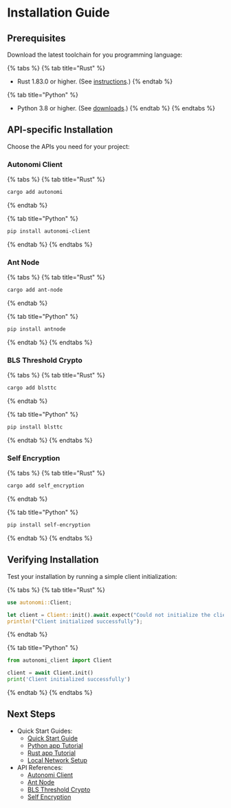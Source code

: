 # Installation Guide

## Prerequisites

Download the latest toolchain for you programming language:

{% tabs %}
{% tab title="Rust" %}
* Rust 1.83.0 or higher. (See [instructions](https://www.rust-lang.org/tools/install).)
{% endtab %}

{% tab title="Python" %}
* Python 3.8 or higher. (See [downloads](https://www.python.org/downloads/).)
{% endtab %}
{% endtabs %}

## API-specific Installation

Choose the APIs you need for your project:

### Autonomi Client

{% tabs %}
{% tab title="Rust" %}
```bash
cargo add autonomi
```
{% endtab %}

{% tab title="Python" %}
```bash
pip install autonomi-client
```
{% endtab %}
{% endtabs %}

### Ant Node

{% tabs %}
{% tab title="Rust" %}
```bash
cargo add ant-node
```
{% endtab %}

{% tab title="Python" %}
```bash
pip install antnode
```
{% endtab %}
{% endtabs %}

### BLS Threshold Crypto

{% tabs %}
{% tab title="Rust" %}
```bash
cargo add blsttc
```
{% endtab %}

{% tab title="Python" %}
```bash
pip install blsttc
```
{% endtab %}
{% endtabs %}

### Self Encryption

{% tabs %}
{% tab title="Rust" %}
```bash
cargo add self_encryption
```
{% endtab %}

{% tab title="Python" %}
```bash
pip install self-encryption
```
{% endtab %}
{% endtabs %}

## Verifying Installation

Test your installation by running a simple client initialization:

{% tabs %}
{% tab title="Rust" %}
```rust
use autonomi::Client;

let client = Client::init().await.expect("Could not initialize the client");
println!("Client initialized successfully");
```
{% endtab %}

{% tab title="Python" %}
```python
from autonomi_client import Client

client = await Client.init()
print('Client initialized successfully')
```
{% endtab %}
{% endtabs %}

## Next Steps

* Quick Start Guides:
  * [Quick Start Guide](../how-to-guides/quick-start-guide.md)
  * [Python app Tutorial](../how-to-guides/build-apps-with-python.md)
  * [Rust app Tutorial](../how-to-guides/build-apps-with-rust.md)
  * [Local Network Setup](../how-to-guides/local-network.md)
* API References:
  * [Autonomi Client](../api-reference/autonomi-client/)
  * [Ant Node](../api-reference/ant-node.md)
  * [BLS Threshold Crypto](../api-reference/blsttc.md)
  * [Self Encryption](../api-reference/self-encryption.md)
